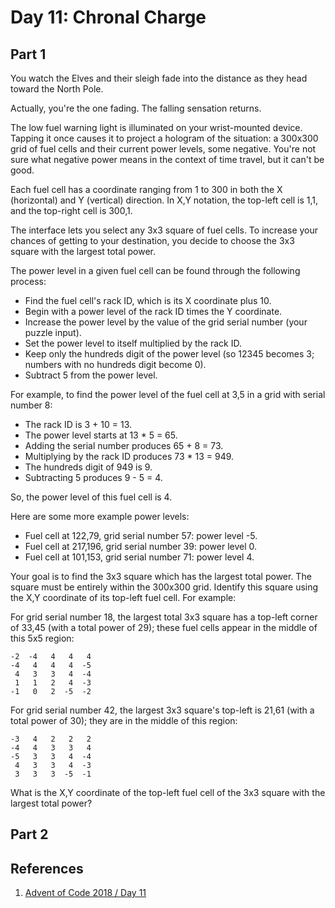 # Day 11: Chronal Charge

## Part 1

You watch the Elves and their sleigh fade into the distance as they head toward the North Pole.

Actually, you're the one fading. The falling sensation returns.

The low fuel warning light is illuminated on your wrist-mounted device. Tapping it once causes it to project a hologram of the situation: a 300x300 grid of fuel cells and their current power levels, some negative. You're not sure what negative power means in the context of time travel, but it can't be good.

Each fuel cell has a coordinate ranging from 1 to 300 in both the X (horizontal) and Y (vertical) direction. In X,Y notation, the top-left cell is 1,1, and the top-right cell is 300,1.

The interface lets you select any 3x3 square of fuel cells. To increase your chances of getting to your destination, you decide to choose the 3x3 square with the largest total power.

The power level in a given fuel cell can be found through the following process:

* Find the fuel cell's rack ID, which is its X coordinate plus 10.
* Begin with a power level of the rack ID times the Y coordinate.
* Increase the power level by the value of the grid serial number (your puzzle input).
* Set the power level to itself multiplied by the rack ID.
* Keep only the hundreds digit of the power level (so 12345 becomes 3; numbers with no hundreds digit become 0).
* Subtract 5 from the power level.

For example, to find the power level of the fuel cell at 3,5 in a grid with serial number 8:

* The rack ID is 3 + 10 = 13.
* The power level starts at 13 * 5 = 65.
* Adding the serial number produces 65 + 8 = 73.
* Multiplying by the rack ID produces 73 * 13 = 949.
* The hundreds digit of 949 is 9.
* Subtracting 5 produces 9 - 5 = 4.

So, the power level of this fuel cell is 4.

Here are some more example power levels:

* Fuel cell at  122,79, grid serial number 57: power level -5.
* Fuel cell at 217,196, grid serial number 39: power level  0.
* Fuel cell at 101,153, grid serial number 71: power level  4.

Your goal is to find the 3x3 square which has the largest total power. The square must be entirely within the 300x300 grid. Identify this square using the X,Y coordinate of its top-left fuel cell. For example:

For grid serial number 18, the largest total 3x3 square has a top-left corner of 33,45 (with a total power of 29); these fuel cells appear in the middle of this 5x5 region:
```
-2  -4   4   4   4
-4   4   4   4  -5
 4   3   3   4  -4
 1   1   2   4  -3
-1   0   2  -5  -2
```
For grid serial number 42, the largest 3x3 square's top-left is 21,61 (with a total power of 30); they are in the middle of this region:
```
-3   4   2   2   2
-4   4   3   3   4
-5   3   3   4  -4
 4   3   3   4  -3
 3   3   3  -5  -1
 ```
What is the X,Y coordinate of the top-left fuel cell of the 3x3 square with the largest total power?

## Part 2



## References

1) [Advent of Code 2018 / Day 11](https://adventofcode.com/2018/day/11)
